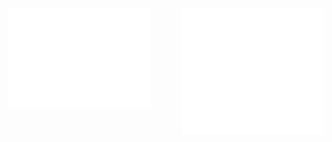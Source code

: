 <div style="display: flex; justify-content: space-between; align-items: flex-start;">
    <img src="/stats.svg" alt="lol" style="width: 45%;">
    <img src="/commits.svg" alt="lol" style="width: 45%;">
</div>
